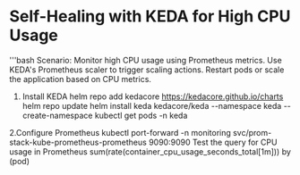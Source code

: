 # Self-Healing with KEDA for High CPU Usage
'''bash
Scenario:
Monitor high CPU usage using Prometheus metrics.
Use KEDA's Prometheus scaler to trigger scaling actions.
Restart pods or scale the application based on CPU metrics.
1. Install KEDA
helm repo add kedacore https://kedacore.github.io/charts
helm repo update
helm install keda kedacore/keda --namespace keda --create-namespace
kubectl get pods -n keda

2.Configure Prometheus
kubectl port-forward -n monitoring svc/prom-stack-kube-prometheus-prometheus 9090:9090
Test the query for CPU usage in Prometheus
sum(rate(container_cpu_usage_seconds_total[1m])) by (pod)
